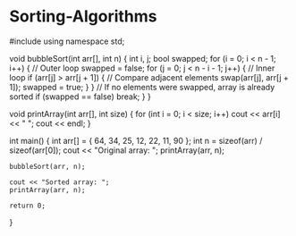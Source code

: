 # Sorting-Algorithms
#include <iostream>
using namespace std;

void bubbleSort(int arr[], int n) {
    int i, j;
    bool swapped;
    for (i = 0; i < n - 1; i++) { // Outer loop
        swapped = false;
        for (j = 0; j < n - i - 1; j++) { // Inner loop
            if (arr[j] > arr[j + 1]) { // Compare adjacent elements
                swap(arr[j], arr[j + 1]);
                swapped = true;
            }
        }
        // If no elements were swapped, array is already sorted
        if (swapped == false)
            break;
    }
}

void printArray(int arr[], int size) {
    for (int i = 0; i < size; i++)
        cout << arr[i] << " ";
    cout << endl;
}

int main() {
    int arr[] = { 64, 34, 25, 12, 22, 11, 90 };
    int n = sizeof(arr) / sizeof(arr[0]);
    cout << "Original array: ";
    printArray(arr, n);

    bubbleSort(arr, n);

    cout << "Sorted array: ";
    printArray(arr, n);

    return 0;
}

